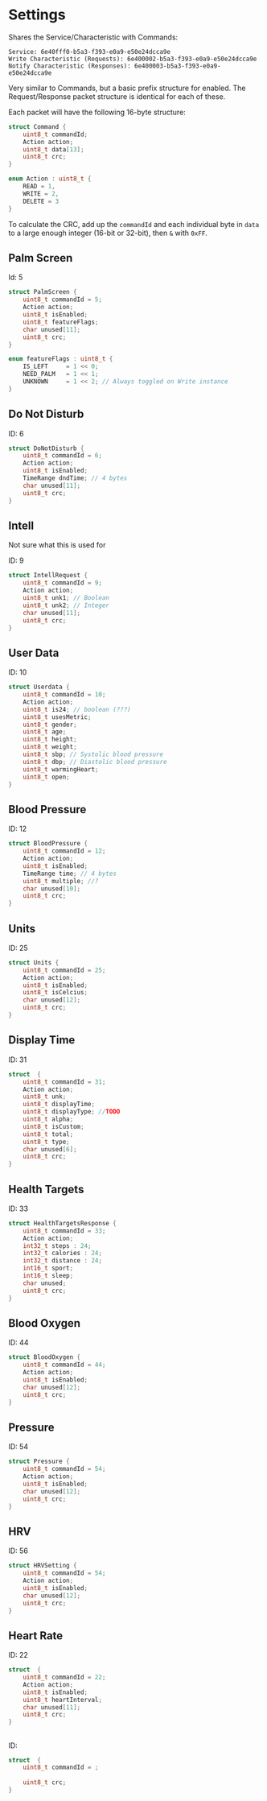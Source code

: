 # Settings

Shares the Service/Characteristic with Commands:
```
Service: 6e40fff0-b5a3-f393-e0a9-e50e24dcca9e
Write Characteristic (Requests): 6e400002-b5a3-f393-e0a9-e50e24dcca9e
Notify Characteristic (Responses): 6e400003-b5a3-f393-e0a9-e50e24dcca9e
```

Very similar to Commands, but a basic prefix structure for enabled. The Request/Response packet structure is identical for each of these.

Each packet will have the following 16-byte structure:

```c
struct Command {
    uint8_t commandId;
    Action action;
    uint8_t data[13];
    uint8_t crc;
}

enum Action : uint8_t {
    READ = 1,
    WRITE = 2,
    DELETE = 3
}
```

To calculate the CRC, add up the `commandId` and each individual byte in `data` to a large enough integer (16-bit or 32-bit), then `&` with `0xFF`.

## Palm Screen

Id: 5

```c
struct PalmScreen {
    uint8_t commandId = 5;
    Action action;
    uint8_t isEnabled;
    uint8_t featureFlags;
    char unused[11];
    uint8_t crc;
}

enum featureFlags : uint8_t {
    IS_LEFT     = 1 << 0;
    NEED_PALM   = 1 << 1;
    UNKNOWN     = 1 << 2; // Always toggled on Write instance
}
```

## Do Not Disturb

ID: 6

```c
struct DoNotDisturb {
    uint8_t commandId = 6;
    Action action;
    uint8_t isEnabled;
    TimeRange dndTime; // 4 bytes
    char unused[11];
    uint8_t crc;
}
```

## Intell 

Not sure what this is used for

ID: 9

```c
struct IntellRequest {
    uint8_t commandId = 9;
    Action action;
    uint8_t unk1; // Boolean
    uint8_t unk2; // Integer
    char unused[11];
    uint8_t crc;
}
```

## User Data

ID: 10

```c
struct Userdata {
    uint8_t commandId = 10;
    Action action;
    uint8_t is24; // boolean (???)
    uint8_t usesMetric;
    uint8_t gender;
    uint8_t age;
    uint8_t height;
    uint8_t weight;
    uint8_t sbp; // Systolic blood pressure
    uint8_t dbp; // Diastolic blood pressure
    uint8_t warmingHeart;
    uint8_t open;
}
```

## Blood Pressure

ID: 12

```c
struct BloodPressure {
    uint8_t commandId = 12;
    Action action;
    uint8_t isEnabled;
    TimeRange time; // 4 bytes
    uint8_t multiple; //?
    char unused[10];
    uint8_t crc;
}
```

## Units

ID: 25

```c
struct Units {
    uint8_t commandId = 25;
    Action action;
    uint8_t isEnabled;
    uint8_t isCelcius;
    char unused[12];
    uint8_t crc;
}
```

## Display Time

ID: 31

```c
struct  {
    uint8_t commandId = 31;
    Action action;
    uint8_t unk;
    uint8_t displayTime;
    uint8_t displayType; //TODO
    uint8_t alpha;
    uint8_t isCustom;
    uint8_t total;
    uint8_t type;
    char unused[6];
    uint8_t crc;
}
```

## Health Targets

ID: 33

```c
struct HealthTargetsResponse {
    uint8_t commandId = 33;
    Action action;
    int32_t steps : 24;
    int32_t calories : 24;
    int32_t distance : 24;
    int16_t sport;
    int16_t sleep;
    char unused;
    uint8_t crc;
}
```

## Blood Oxygen

ID: 44

```c
struct BloodOxygen {
    uint8_t commandId = 44;
    Action action;
    uint8_t isEnabled;
    char unused[12];
    uint8_t crc;
}
```

## Pressure

ID: 54

```c
struct Pressure {
    uint8_t commandId = 54;
    Action action;
    uint8_t isEnabled;
    char unused[12];
    uint8_t crc;
}
```

## HRV

ID: 56

```c
struct HRVSetting {
    uint8_t commandId = 54;
    Action action;
    uint8_t isEnabled;
    char unused[12];
    uint8_t crc;
}
```

## Heart Rate

ID: 22

```c
struct  {
    uint8_t commandId = 22;
    Action action;
    uint8_t isEnabled;
    uint8_t heartInterval;
    char unused[11];
    uint8_t crc;
}
```


## 

ID: 

```c
struct  {
    uint8_t commandId = ;
    
    uint8_t crc;
}
```
